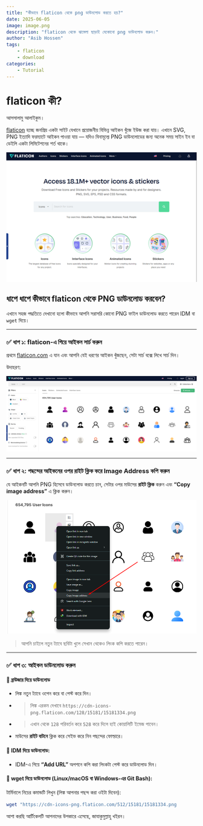```yaml
---
title: "কীভাবে flaticon থেকে png ডাউনলোড করতে হয়?"
date: 2025-06-05
image: image.png
description: "flaticon থেকে ঝামেলা ছাড়াই যেকোনো png ডাউনলোড করুন।"
author: "Asib Hossen"
tags:
    - flaticon
    - download
categories:
    - Tutorial
---
```


# flaticon কী?

আসসালামু আলাইকুম।

[flaticon](https://www.flaticon.com/) হচ্ছে জনপ্রিয় একটা সাইট যেখানে প্রয়োজনীয় বিভিন্ন আইকন খুঁজে ইউজ করা যায়। এখানে SVG, PNG ইত্যাদি ফরম্যাটে আইকন পাওয়া যায় — যদিও বিনামূল্যে PNG ডাউনলোডের জন্য অনেক সময় সাইন ইন বা ডেইলি একটা লিমিটেশনের শর্ত থাকে।

![flaticon interface](image.png)

## ধাপে ধাপে কীভাবে flaticon থেকে PNG ডাউনলোড করবেন?

এখানে সহজ পদ্ধতিতে দেখানো হলো কীভাবে আপনি সরাসরি কোনো PNG ফাইল ডাউনলোড করতে পারেন IDM বা `wget` দিয়ে।

---

### ✅ ধাপ ১: flaticon-এ গিয়ে আইকন সার্চ করুন

প্রথমে [flaticon.com](https://www.flaticon.com/) এ যান এবং আপনি যেই ধরণের আইকন খুঁজছেন, সেটা সার্চ বক্সে লিখে সার্চ দিন।

উদাহরণ:  

![search icon](image-1.png)

---

### ✅ ধাপ ২: পছন্দের আইকনের ওপর রাইট ক্লিক করে Image Address কপি করুন

যে আইকনটি আপনি PNG হিসেবে ডাউনলোড করতে চান, সেটার ওপর মাউসের **রাইট ক্লিক** করুন এবং **“Copy image address”** এ ক্লিক করুন।

![copy image address](image-2.png)

> আপনি চাইলে নতুন ট্যাবে ছবিটা খুলে সেখান থেকেও লিংক কপি করতে পারেন।




---

### ✅ ধাপ ৩: আইকন ডাউনলোড করুন

#### 🔸 ব্রাউজার দিয়ে ডাউনলোড
- লিঙ্ক নতুন ট্যাবে ওপেন করে বা পেস্ট করে দিন।
- > লিঙ্ক এরকম দেখাবে `https://cdn-icons-png.flaticon.com/128/15181/15181334.png`

- > এখান থেকে `128` পরিবর্তন করে `528` করে দিলে হাই কোয়ালিটি ইমেজ পাবেন।
- মাউসের **রাইট বাটনে** ক্লিক করে সেইভ করে নিন পছন্দের ফোল্ডারে।

#### 🔸 IDM দিয়ে ডাউনলোড:

- IDM-এ গিয়ে **“Add URL”** অপশনে কপি করা লিংকটা পেস্ট করে ডাউনলোড দিন।

#### 🔸 wget দিয়ে ডাউনলোড (Linux/macOS বা Windows-এর Git Bash):

টার্মিনালে নিচের কমান্ডটি লিখুন (লিঙ্ক আপনার পছন্দ করা ওইটা দিবেন):

```bash
wget "https://cdn-icons-png.flaticon.com/512/15181/15181334.png
```

আশা করছি আর্টিকেলটি আপনাদের উপকারে এসেছে, জাযাকুমুল্লাহু খইরন।